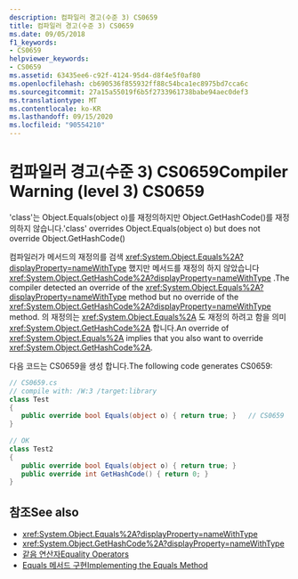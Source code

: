 ```yaml
---
description: 컴파일러 경고(수준 3) CS0659
title: 컴파일러 경고(수준 3) CS0659
ms.date: 09/05/2018
f1_keywords:
- CS0659
helpviewer_keywords:
- CS0659
ms.assetid: 63435ee6-c92f-4124-95d4-d8f4e5f0af80
ms.openlocfilehash: cb690536f855932ff88c54bca1ec8975bd7cca6c
ms.sourcegitcommit: 27a15a55019f6b5f2733961738babe94aec0def3
ms.translationtype: MT
ms.contentlocale: ko-KR
ms.lasthandoff: 09/15/2020
ms.locfileid: "90554210"
---
```

# <a name="compiler-warning-level-3-cs0659"></a><span data-ttu-id="52bb8-103">컴파일러 경고(수준 3) CS0659</span><span class="sxs-lookup"><span data-stu-id="52bb8-103">Compiler Warning (level 3) CS0659</span></span>

<span data-ttu-id="52bb8-104">'class'는 Object.Equals(object o)를 재정의하지만 Object.GetHashCode()를 재정의하지 않습니다.</span><span class="sxs-lookup"><span data-stu-id="52bb8-104">'class' overrides Object.Equals(object o) but does not override Object.GetHashCode()</span></span>  

<span data-ttu-id="52bb8-105">컴파일러가 메서드의 재정의를 검색 <xref:System.Object.Equals%2A?displayProperty=nameWithType> 했지만 메서드를 재정의 하지 않았습니다 <xref:System.Object.GetHashCode%2A?displayProperty=nameWithType> .</span><span class="sxs-lookup"><span data-stu-id="52bb8-105">The compiler detected an override of the <xref:System.Object.Equals%2A?displayProperty=nameWithType> method but no override of the <xref:System.Object.GetHashCode%2A?displayProperty=nameWithType> method.</span></span> <span data-ttu-id="52bb8-106">의 재정의는 <xref:System.Object.Equals%2A> 도 재정의 하려고 함을 의미 <xref:System.Object.GetHashCode%2A> 합니다.</span><span class="sxs-lookup"><span data-stu-id="52bb8-106">An override of <xref:System.Object.Equals%2A> implies that you also want to override <xref:System.Object.GetHashCode%2A>.</span></span>  

<span data-ttu-id="52bb8-107">다음 코드는 CS0659을 생성 합니다.</span><span class="sxs-lookup"><span data-stu-id="52bb8-107">The following code generates CS0659:</span></span>  

```csharp
// CS0659.cs  
// compile with: /W:3 /target:library  
class Test
{  
   public override bool Equals(object o) { return true; }   // CS0659  
}  
  
// OK  
class Test2  
{  
   public override bool Equals(object o) { return true; }  
   public override int GetHashCode() { return 0; }  
}  
```

## <a name="see-also"></a><span data-ttu-id="52bb8-108">참조</span><span class="sxs-lookup"><span data-stu-id="52bb8-108">See also</span></span>

- <xref:System.Object.Equals%2A?displayProperty=nameWithType>
- <xref:System.Object.GetHashCode%2A?displayProperty=nameWithType>
- [<span data-ttu-id="52bb8-109">같음 연산자</span><span class="sxs-lookup"><span data-stu-id="52bb8-109">Equality Operators</span></span>](../../standard/design-guidelines/equality-operators.md)
- <span data-ttu-id="52bb8-110">[Equals 메서드 구현](/previous-versions/dotnet/netframework-4.0/336aedhh(v=vs.100))</span><span class="sxs-lookup"><span data-stu-id="52bb8-110">[Implementing the Equals Method](/previous-versions/dotnet/netframework-4.0/336aedhh(v=vs.100))</span></span>
